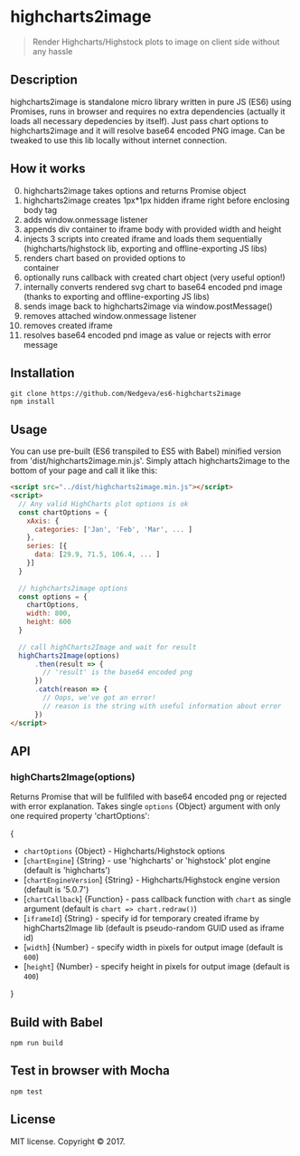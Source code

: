 # highcharts2image

> Render Highcharts/Highstock plots to image on client side without any hassle

## Description

highcharts2image is standalone micro library written in pure JS (ES6) using Promises, runs in browser and requires no extra dependencies (actually it loads all necessary depedencies by itself).
Just pass chart options to highcharts2image and it will resolve base64 encoded PNG image.
Can be tweaked to use this lib locally without internet connection.

## How it works

  0. highcharts2image takes options and returns Promise object
  1. highcharts2image creates 1px*1px hidden iframe right before enclosing body tag
  2. adds window.onmessage listener
  3. appends div container to iframe body with provided width and height
  4. injects 3 scripts into created iframe and loads them sequentially (highcharts/highstock lib, exporting and offline-exporting JS libs)
  5. renders chart based on provided options to <div> container
  6. optionally runs callback with created chart object (very useful option!)
  7. internally converts rendered svg chart to base64 encoded pnd image (thanks to exporting and offline-exporting JS libs)
  8. sends image back to highcharts2image via window.postMessage()
  9. removes attached window.onmessage listener
  10. removes created iframe
  11. resolves base64 encoded pnd image as value or rejects with error message

## Installation

    git clone https://github.com/Nedgeva/es6-highcharts2image
    npm install

## Usage
You can use pre-built (ES6 transpiled to ES5 with Babel) minified version from 'dist/highcharts2image.min.js'. Simply attach highcharts2image to the bottom of your page and call it like this:
```html
<script src="../dist/highcharts2image.min.js"></script>
<script>
  // Any valid HighCharts plot options is ok
  const chartOptions = {
    xAxis: {
      categories: ['Jan', 'Feb', 'Mar', ... ]
    },
    series: [{
      data: [29.9, 71.5, 106.4, ... ]
    }]
  } 
  
  // highcharts2image options
  const options = {
    chartOptions,
    width: 800,
    height: 600
  }
  
  // call highCharts2Image and wait for result
  highCharts2Image(options)
      .then(result => {
        // 'result' is the base64 encoded png
      })
      .catch(reason => {
        // Oops, we've got an error!
        // reason is the string with useful information about error
      })
</script>
```

## API

### highCharts2Image(options)
Returns Promise that will be fullfiled with base64 encoded png or rejected with error explanation.
Takes single `options` {Object} argument with only one required property 'chartOptions':

{

- `chartOptions` {Object}  - Highcharts/Highstock options
- [`chartEngine`] {String} - use 'highcharts' or 'highstock' plot engine (default is 'highcharts')
- [`chartEngineVersion`] {String} - Highcharts/Highstock engine version (default is '5.0.7')
- [`chartCallback`] {Function} - pass callback function with `chart` as single argument (default is `chart => chart.redraw()`)
- [`iframeId`] {String} - specify id for temporary created iframe by highCharts2Image lib (default is pseudo-random GUID used as iframe id)
- [`width`] {Number} - specify width in pixels for output image (default is `600`)
- [`height`] {Number} - specify height in pixels for output image (default is `400`)

}

## Build with Babel

    npm run build

## Test in browser with Mocha

    npm test

## License
MIT license. Copyright © 2017.
